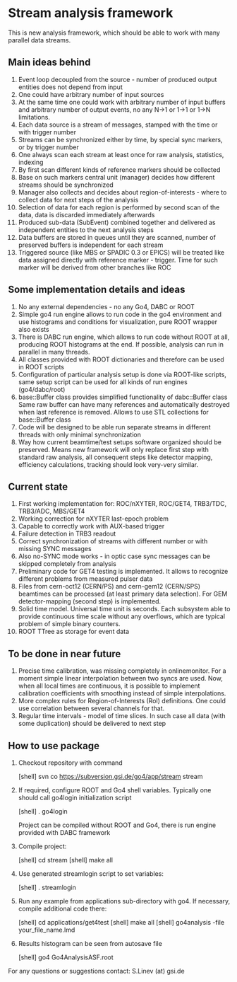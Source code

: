 # Stream analysis framework

This is new analysis framework, which should be able to work with many
parallel data streams.

## Main ideas behind

1. Event loop decoupled from the source - number of produced output entities 
    does not depend from input
2. One could have arbitrary number of input sources 
3. At the same time one could work with arbitrary number of input buffers and
    arbitrary number of output events, no any N->1 or 1->1 or 1->N limitations.
4. Each data source is a stream of messages, stamped with the time or with trigger number
5. Streams can be synchronized either by time, by special sync markers, or by trigger number
6. One always scan each stream at least once for raw analysis, statistics, indexing
7. By first scan different kinds of reference markers should be collected
8. Base on such markers central unit (manager) decides how different streams 
    should be synchronized
9. Manager also collects and decides about region-of-interests - 
    where to collect data for next steps of the analysis
10. Selection of data for each region is performed by second scan of the data,
    data is discarded immediately afterwards 
11. Produced sub-data (SubEvent) combined together and delivered as independent 
    entities to the next analysis steps
12. Data buffers are stored in queues until they are scanned, 
    number of preserved buffers is independent for each stream
13. Triggered source (like MBS or SPADIC 0.3 or EPICS) will be treated
    like data assigned directly with reference marker - trigger.
    Time for such marker will be derived from other branches like ROC


## Some implementation details and ideas

1. No any external dependencies - no any Go4, DABC or ROOT
2. Simple go4 run engine allows to run code in the go4 environment and
   use histograms and conditions for visualization, pure ROOT wrapper also exists
3. There is DABC run engine, which allows to run code without ROOT at all,
   producing ROOT histograms at the end. If possible, analysis can run in
   parallel in many threads.
4. All classes provided with ROOT dictionaries and therefore can be used in ROOT scripts
5. Configuration of particular analysis setup is done via ROOT-like scripts, 
   same setup script can be used for all kinds of run engines (go4/dabc/root)
6. base::Buffer class provides simplified functionality of dabc::Buffer class
   Same raw buffer can have many references and automatically destroyed when
   last reference is removed. Allows to use STL collections for base::Buffer class
7. Code will be designed to be able run separate streams in different threads 
   with only minimal synchronization
8. Way how current beamtime/test setups software organized should be preserved.
   Means new framework will only replace first step with standard raw analysis,
   all consequent steps like detector mapping, efficiency calculations, tracking
   should look very-very similar. 


## Current state
1. First working implementation for: 
   ROC/nXYTER, ROC/GET4, TRB3/TDC, TRB3/ADC, MBS/GET4
2. Working correction for nXYTER last-epoch problem
3. Capable to correctly work with AUX-based trigger
4. Failure detection in TRB3 readout
5. Correct synchronization of streams with different number
   or with missing SYNC messages
6. Also no-SYNC mode works - in optic case sync messages can be 
   skipped completely from analysis     
7. Preliminary code for GET4 testing is implemented.
   It allows to recognize different problems from measured pulser data  
8. Files from cern-oct12 (CERN/PS) and cern-gem12 (CERN/SPS) 
   beamtimes can be processed (at least primary data selection).
   For GEM detector-mapping (second step) is implemented.
9. Solid time model. Universal time unit is seconds.
   Each subsystem able to provide continuous time scale without
   any overflows, which are typical problem of simple binary counters.
10. ROOT TTree as storage for event data


## To be done in near future
1. Precise time calibration, was missing completely in onlinemonitor.
   For a moment simple linear interpolation between two syncs are used.
   Now, when all local times are continuous, it is possible to implement
   calibration coefficients with smoothing instead of simple interpolations.  
2. More complex rules for Region-of-Interests (RoI) definitions.
   One could use correlation between several channels for that.
3. Regular time intervals - model of time slices. In such case
   all data (with some duplication) should be delivered to next step
 

## How to use package

1. Checkout repository with command

    [shell] svn co https://subversion.gsi.de/go4/app/stream stream
  
2. If required, configure ROOT and Go4 shell variables.
   Typically one should call go4login initialization script
   
    [shell] . go4login 
   
   Project can be compiled without ROOT and Go4, there is run engine
   provided with DABC framework
    
3. Compile project:

    [shell] cd stream
    [shell] make all
   
4. Use generated streamlogin script to set variables:

    [shell] . streamlogin

5. Run any example from applications sub-directory with go4.
   If necessary, compile additional code there:

    [shell] cd applications/get4test
    [shell] make all
    [shell] go4analysis -file your_file_name.lmd

6. Results histogram can be seen from autosave file

    [shell] go4 Go4AnalysisASF.root    
   

For any questions or suggestions contact:
S.Linev (at) gsi.de

